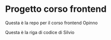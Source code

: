 # Progetto corso frontend 

Questa è la repo per il corso frontend Opinno

Questa è la riga di codice di Silvio